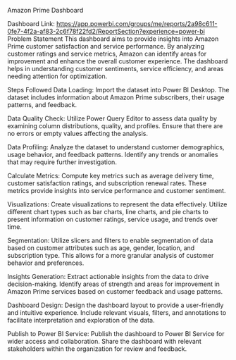 Amazon Prime Dashboard

Dashboard Link: https://app.powerbi.com/groups/me/reports/2a98c611-0fe7-4f2a-af83-2c6f78f22fd2/ReportSection?experience=power-bi
Problem Statement
This dashboard aims to provide insights into Amazon Prime customer satisfaction and service performance. By analyzing customer ratings and service metrics, Amazon can identify areas for improvement and enhance the overall customer experience. The dashboard helps in understanding customer sentiments, service efficiency, and areas needing attention for optimization.

Steps Followed
Data Loading: Import the dataset into Power BI Desktop. The dataset includes information about Amazon Prime subscribers, their usage patterns, and feedback.

Data Quality Check: Utilize Power Query Editor to assess data quality by examining column distributions, quality, and profiles. Ensure that there are no errors or empty values affecting the analysis.

Data Profiling: Analyze the dataset to understand customer demographics, usage behavior, and feedback patterns. Identify any trends or anomalies that may require further investigation.

Calculate Metrics: Compute key metrics such as average delivery time, customer satisfaction ratings, and subscription renewal rates. These metrics provide insights into service performance and customer sentiment.

Visualizations: Create visualizations to represent the data effectively. Utilize different chart types such as bar charts, line charts, and pie charts to present information on customer ratings, service usage, and trends over time.

Segmentation: Utilize slicers and filters to enable segmentation of data based on customer attributes such as age, gender, location, and subscription type. This allows for a more granular analysis of customer behavior and preferences.

Insights Generation: Extract actionable insights from the data to drive decision-making. Identify areas of strength and areas for improvement in Amazon Prime services based on customer feedback and usage patterns.

Dashboard Design: Design the dashboard layout to provide a user-friendly and intuitive experience. Include relevant visuals, filters, and annotations to facilitate interpretation and exploration of the data.

Publish to Power BI Service: Publish the dashboard to Power BI Service for wider access and collaboration. Share the dashboard with relevant stakeholders within the organization for review and feedback.
